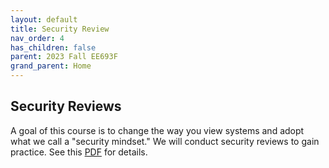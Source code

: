 ```yaml
---
layout: default
title: Security Review
nav_order: 4
has_children: false
parent: 2023 Fall EE693F
grand_parent: Home
---
```


## Security Reviews
A goal of this course is to change the way you view systems and adopt what we call a "security mindset." We will conduct security reviews to gain practice. See this [PDF](papers/securityreview.pdf) for details.